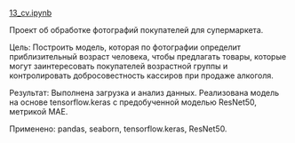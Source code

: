 [13]: https://github.com/ponandrew100/y_praktikum/blob/master/13_cv/13_cv.ipynb  

[13_cv.ipynb][13]  

Проект об обработке фотографий покупателей для супермаркета.  

Цель: Построить модель, которая по фотографии определит приблизительный возраст человека, чтобы предлагать товары, которые могут заинтересовать покупателей возрастной группы и контролировать добросовестность кассиров при продаже алкоголя.  

Результат: Выполнена загрузка и анализ данных. Реализована модель на основе tensorflow.keras с предобученной моделью ResNet50, метрикой MAE.  

Применено: pandas, seaborn, tensorflow.keras, ResNet50.
